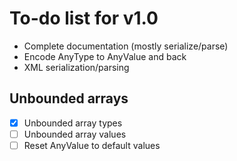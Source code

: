 # To-do list for v1.0

* Complete documentation (mostly serialize/parse)
* Encode AnyType to AnyValue and back
* XML serialization/parsing

## Unbounded arrays

* [x] Unbounded array types
* [ ] Unbounded array values
* [ ] Reset AnyValue to default values
